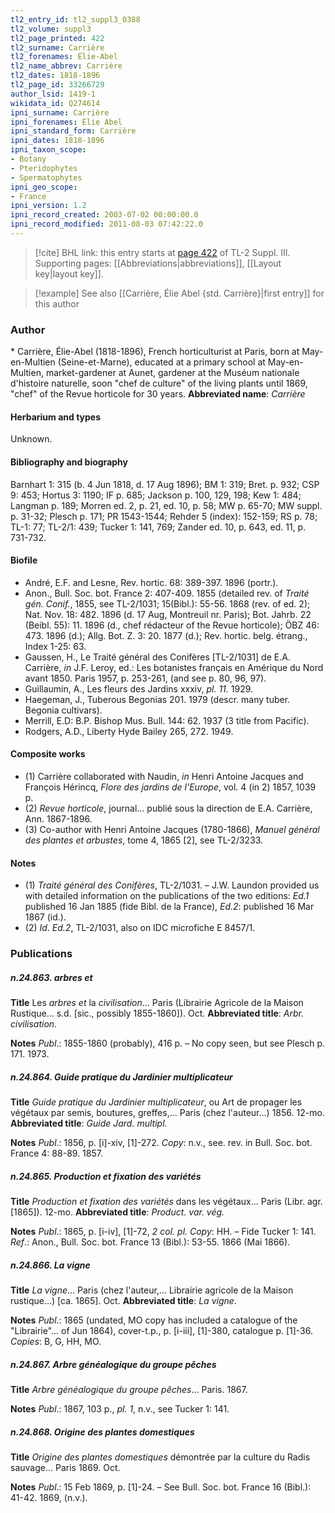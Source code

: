 ```yaml
---
tl2_entry_id: tl2_suppl3_0388
tl2_volume: suppl3
tl2_page_printed: 422
tl2_surname: Carrière
tl2_forenames: Élie-Abel
tl2_name_abbrev: Carrière
tl2_dates: 1818-1896
tl2_page_id: 33266729
author_lsid: 1419-1
wikidata_id: Q274614
ipni_surname: Carrière
ipni_forenames: Élie Abel
ipni_standard_form: Carrière
ipni_dates: 1818-1896
ipni_taxon_scope: 
- Botany
- Pteridophytes
- Spermatophytes
ipni_geo_scope: 
- France
ipni_version: 1.2
ipni_record_created: 2003-07-02 00:00:00.0
ipni_record_modified: 2011-08-03 07:42:22.0
---
```



> [!cite] BHL link: this entry starts at [page 422](https://www.biodiversitylibrary.org/page/33266729) of TL-2 Suppl. III.
> Supporting pages: [[Abbreviations|abbreviations]], [[Layout key|layout key]].

> [!example] See also [[Carrière, Élie Abel {std. Carrière}|first entry]] for this author

### Author

\* Carrière, Élie-Abel (1818-1896), French horticulturist at Paris, born at May-en-Multien (Seine-et-Marne), educated at a primary school at May-en-Multien, market-gardener at Aunet, gardener at the Muséum nationale d'histoire naturelle, soon "chef de culture" of the living plants until 1869, "chef" of the Revue horticole for 30 years. 
**Abbreviated name**: *Carrière*

#### Herbarium and types

Unknown.

#### Bibliography and biography

Barnhart 1: 315 (b. 4 Jun 1818, d. 17 Aug 1896); BM 1: 319; Bret. p. 932; CSP 9: 453; Hortus 3: 1190; IF p. 685; Jackson p. 100, 129, 198; Kew 1: 484; Langman p. 189; Morren ed. 2, p. 21, ed. 10, p. 58; MW p. 65-70; MW suppl. p. 31-32; Plesch p. 171; PR 1543-1544; Rehder 5 (index): 152-159; RS p. 78; TL-1: 77; TL-2/1: 439; Tucker 1: 141, 769; Zander ed. 10, p. 643, ed. 11, p. 731-732.

#### Biofile

- André, E.F. and Lesne, Rev. hortic. 68: 389-397. 1896 (portr.).
- Anon., Bull. Soc. bot. France 2: 407-409. 1855 (detailed rev. of *Traité gén. Conif.*, 1855, see TL-2/1031; 15(Bibl.): 55-56. 1868 (rev. of ed. 2); Nat. Nov. 18: 482. 1896 (d. 17 Aug, Montreuil nr. Paris); Bot. Jahrb. 22 (Beibl. 55): 11. 1896 (d., chef rédacteur of the Revue horticole); ÖBZ 46: 473. 1896 (d.); Allg. Bot. Z. 3: 20. 1877 (d.); Rev. hortic. belg. étrang., Index 1-25: 63.
- Gaussen, H., Le Traité général des Conifères \[TL-2/1031\] de E.A. Carrière, *in* J.F. Leroy, ed.: Les botanistes français en Amérique du Nord avant 1850. Paris 1957, p. 253-261, (and see p. 80, 96, 97).
- Guillaumin, A., Les fleurs des Jardins xxxiv, *pl. 11.* 1929.
- Haegeman, J., Tuberous Begonias 201. 1979 (descr. many tuber. Begonia cultivars).
- Merrill, E.D: B.P. Bishop Mus. Bull. 144: 62. 1937 (3 title from Pacific).
- Rodgers, A.D., Liberty Hyde Bailey 265, 272. 1949.

#### Composite works

- (1) Carrière collaborated with Naudin, *in* Henri Antoine Jacques and François Hérincq, *Flore des jardins de l'Europe*, vol. 4 (in 2) 1857, 1039 p.
- (2) *Revue horticole*, journal... publié sous la direction de E.A. Carrière, Ann. 1867-1896.
- (3) Co-author with Henri Antoine Jacques (1780-1866), *Manuel général des plantes et arbustes*, tome 4, 1865 \[2\], see TL-2/3233.

#### Notes

- (1) *Traité général des Conifères*, TL-2/1031. – J.W. Laundon provided us with detailed information on the publications of the two editions: *Ed.1* published 16 Jan 1885 (fide Bibl. de la France), *Ed.2*: published 16 Mar 1867 (id.).
- (2) *Id*. *Ed.2*, TL-2/1031, also on IDC microfiche E 8457/1.

### Publications

##### n.24.863. arbres et

**Title**
Les *arbres et* la *civilisation*... Paris (Librairie Agricole de la Maison Rustique... s.d. \[sic., possibly 1855-1860\]). Oct.
**Abbreviated title**: *Arbr. civilisation*.

**Notes**
*Publ*.: 1855-1860 (probably), 416 p. – No copy seen, but see Plesch p. 171. 1973.

##### n.24.864. Guide pratique du Jardinier multiplicateur

**Title**
*Guide pratique du Jardinier multiplicateur*, ou Art de propager les végétaux par semis, boutures, greffes,... Paris (chez l'auteur...) 1856. 12-mo.
**Abbreviated title**: *Guide Jard. multipl.*

**Notes**
*Publ*.: 1856, p. \[i\]-xiv, \[1\]-272. *Copy*: n.v., see. rev. in Bull. Soc. bot. France 4: 88-89. 1857.

##### n.24.865. Production et fixation des variétés

**Title**
*Production et fixation des variétés* dans les végétaux... Paris (Libr. agr. \[1865\]). 12-mo.
**Abbreviated title**: *Product. var. vég.*

**Notes**
*Publ*.: 1865, p. \[i-iv\], \[1\]-72, *2 col. pl.* *Copy*: HH. – Fide Tucker 1: 141.
*Ref*.: Anon., Bull. Soc. bot. France 13 (Bibl.): 53-55. 1866 (Mai 1866).

##### n.24.866. La vigne

**Title**
*La vigne*... Paris (chez l'auteur,... Librairie agricole de la Maison rustique...) \[ca. 1865\]. Oct.
**Abbreviated title**: *La vigne*.

**Notes**
*Publ*.: 1865 (undated, MO copy has included a catalogue of the "Librairie"... of Jun 1864), cover-t.p., p. \[i-iii\], \[1\]-380, catalogue p. \[1\]-36. *Copies*: B, G, HH, MO.

##### n.24.867. Arbre généalogique du groupe pêches

**Title**
*Arbre généalogique du groupe pêches*... Paris. 1867.

**Notes**
*Publ*.: 1867, 103 p., *pl. 1*, n.v., see Tucker 1: 141.

##### n.24.868. Origine des plantes domestiques

**Title**
*Origine des plantes domestiques* démontrée par la culture du Radis sauvage... Paris 1869. Oct.

**Notes**
*Publ*.: 15 Feb 1869, p. \[1\]-24. – See Bull. Soc. bot. France 16 (Bibl.): 41-42. 1869, (n.v.).

